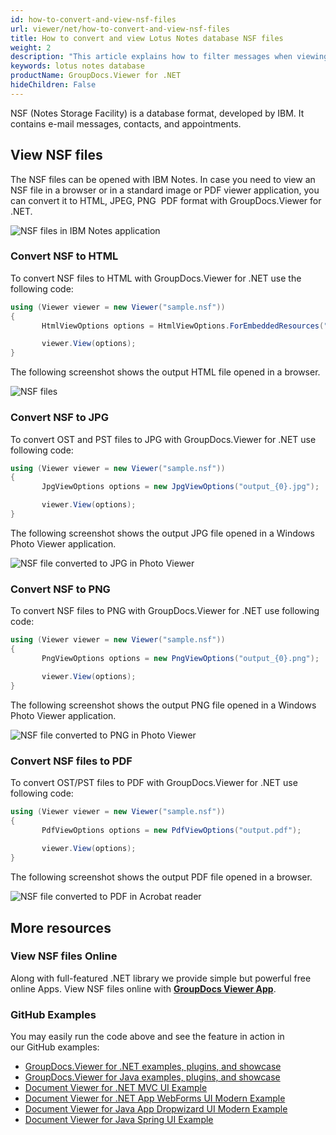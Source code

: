 ```yaml
---
id: how-to-convert-and-view-nsf-files
url: viewer/net/how-to-convert-and-view-nsf-files
title: How to convert and view Lotus Notes database NSF files
weight: 2
description: "This article explains how to filter messages when viewing Lotus Notes Data Files with GroupDocs.Viewer within your .NET applications."
keywords: lotus notes database 
productName: GroupDocs.Viewer for .NET
hideChildren: False
---
```

NSF (Notes Storage Facility) is a database format, developed by IBM. It contains e-mail messages, contacts, and appointments.  

## View NSF files

The NSF files can be opened with IBM Notes.
In case you need to view an NSF file in a browser or in a standard image or PDF viewer application, you can convert it to HTML, JPEG, PNG  PDF format with GroupDocs.Viewer for .NET.

![NSF files in IBM Notes application](viewer/net/images/how-to-convert-and-view-nsf-files/nsf-files-in-ibm-notes.jpg)

### Convert NSF to HTML

To convert NSF files to HTML with GroupDocs.Viewer for .NET use the following code:

```csharp
using (Viewer viewer = new Viewer("sample.nsf"))
{
       HtmlViewOptions options = HtmlViewOptions.ForEmbeddedResources("output.html");

       viewer.View(options);
}
```

The following screenshot shows the output HTML file opened in a browser.

![NSF files](viewer/net/images/how-to-convert-and-view-nsf-files/nsf-file-in-browser.jpg)

### Convert NSF to JPG

To convert OST and PST files to JPG with GroupDocs.Viewer for .NET use following code:

```csharp
using (Viewer viewer = new Viewer("sample.nsf"))
{
       JpgViewOptions options = new JpgViewOptions("output_{0}.jpg");

       viewer.View(options);
}
```

The following screenshot shows the output JPG file opened in a Windows Photo Viewer application.

![NSF file converted to JPG in Photo Viewer](viewer/net/images/how-to-convert-and-view-nsf-files/nsf-file-in-photo-viewer-jpg.jpg)

### Convert NSF to PNG

To convert NSF files to PNG with GroupDocs.Viewer for .NET use following code:

```csharp
using (Viewer viewer = new Viewer("sample.nsf"))
{
       PngViewOptions options = new PngViewOptions("output_{0}.png");

       viewer.View(options);
}
```

The following screenshot shows the output PNG file opened in a Windows Photo Viewer application.

![NSF file converted to PNG in Photo Viewer](viewer/net/images/how-to-convert-and-view-nsf-files/nsf-file-in-photo-viewer-png.jpg)

### Convert NSF files to PDF

To convert OST/PST files to PDF with GroupDocs.Viewer for .NET use following code:

```csharp
using (Viewer viewer = new Viewer("sample.nsf"))
{
       PdfViewOptions options = new PdfViewOptions("output.pdf");
  
       viewer.View(options);
}
```

The following screenshot shows the output PDF file opened in a browser.

![NSF file converted to PDF in Acrobat reader](viewer/net/images/how-to-convert-and-view-nsf-files/nsf-file-in-photo-viewer-pdf.jpg)

## More resources

### View NSF files Online

Along with full-featured .NET library we provide simple but powerful free online Apps.
View NSF files online with **[GroupDocs Viewer App](https://products.groupdocs.app/viewer/nsf)**.

### GitHub Examples

You may easily run the code above and see the feature in action in our GitHub examples:

* [GroupDocs.Viewer for .NET examples, plugins, and showcase](https://github.com/groupdocs-viewer/GroupDocs.Viewer-for-.NET)
* [GroupDocs.Viewer for Java examples, plugins, and showcase](https://github.com/groupdocs-viewer/GroupDocs.Viewer-for-Java)
* [Document Viewer for .NET MVC UI Example](https://github.com/groupdocs-viewer/GroupDocs.Viewer-for-.NET-MVC)
* [Document Viewer for .NET App WebForms UI Modern Example](https://github.com/groupdocs-viewer/GroupDocs.Viewer-for-.NET-WebForms)
* [Document Viewer for Java App Dropwizard UI Modern Example](https://github.com/groupdocs-viewer/GroupDocs.Viewer-for-Java-Dropwizard)
* [Document Viewer for Java Spring UI Example](https://github.com/groupdocs-viewer/GroupDocs.Viewer-for-Java-Spring)
